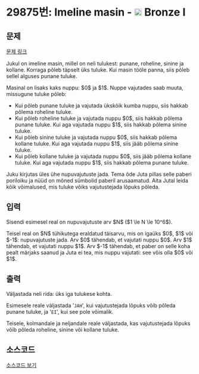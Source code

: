 # 29875번: Imeline masin - <img src="https://static.solved.ac/tier_small/5.svg" style="height:20px" /> Bronze I

<!-- performance -->

<!-- 문제 제출 후 깃허브에 푸시를 했을 때 제출한 코드의 성능이 입력될 공간입니다.-->

<!-- end -->

## 문제

[문제 링크](https://boj.kr/29875)


<p>Jukul on imeline masin, millel on neli tulukest: punane, roheline, sinine ja kollane. Korraga põleb täpselt üks tuluke. Kui masin tööle panna, siis põleb sellel alguses punane tuluke.</p>

<p>Masinal on lisaks kaks nuppu: $0$ ja $1$. Nuppe vajutades saab muuta, missugune tuluke põleb:</p>

<ul>
<li>Kui põleb punane tuluke ja vajutada ükskõik kumba nuppu, siis hakkab põlema roheline tuluke.</li>
<li>Kui põleb roheline tuluke ja vajutada nuppu $0$, siis hakkab põlema punane tuluke. Kui aga vajutada nuppu $1$, siis hakkab põlema sinine tuluke.</li>
<li>Kui põleb sinine tuluke ja vajutada nuppu $0$, siis hakkab põlema kollane tuluke. Kui aga vajutada nuppu $1$, siis jääb põlema sinine tuluke.</li>
<li>Kui põleb kollane tuluke ja vajutada nuppu $0$, siis jääb põlema kollane tuluke. Kui aga vajutada nuppu $1$, siis hakkab põlema punane tuluke.</li>
</ul>

<p>Juku kirjutas üles ühe nupuvajutuste jada. Tema õde Juta pillas selle paberi poriloiku ja nüüd on mõned sümbolid paberil arusaamatud. Aita Jutal leida kõik võimalused, mis tuluke võiks vajutustejada lõpuks põleda.</p>



## 입력


<p>Sisendi esimesel real on nupuvajutuste arv $N$ ($1 \le N \le 10^6$).</p>

<p>Teisel real on $N$ tühikutega eraldatud täisarvu, mis on igaüks $0$, $1$ või $-1$: nupuvajutuste jada. Arv $0$ tähendab, et vajutati nuppu $0$. Arv $1$ tähendab, et vajutati nuppu $1$. Arv $-1$ tähendab, et paber on selle koha pealt märjaks saanud ja Juta ei tea, mis nuppu vajutati: see võis olla $0$ või $1$.</p>



## 출력


<p>Väljastada neli rida: üks iga tulukese kohta.</p>

<p>Esimesele reale väljastada '<code>JAH</code>', kui vajutustejada lõpuks võib põleda punane tuluke, ja '<code>EI</code>', kui see pole võimalik.</p>

<p>Teisele, kolmandale ja neljandale reale väljastada, kas vajutustejada lõpuks võib põleda roheline, sinine või kollane tuluke.</p>



## 소스코드

[소스코드 보기](Imeline%20masin.py)